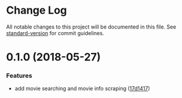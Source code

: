 # Change Log

All notable changes to this project will be documented in this file. See [standard-version](https://github.com/conventional-changelog/standard-version) for commit guidelines.

<a name="0.1.0"></a>
# 0.1.0 (2018-05-27)


### Features

* add movie searching and movie info scraping ([17d1417](http://github.com/aaginskiy/libtmdb/commits/17d1417))
